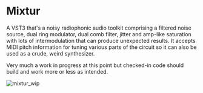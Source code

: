 # Mixtur

A VST3 that's a noisy radiophonic audio toolkit comprising a filtered noise source, dual ring modulator, dual comb filter, jitter and amp-like saturation with lots of intermodulation that can produce unexpected results. It accepts MIDI pitch information for tuning various parts of the circuit so it can also be used as a crude, weird synthesizer. 

Very much a work in progress at this point but checked-in code should build and work more or less as intended.

![mixtur_wip](https://user-images.githubusercontent.com/5106495/232723442-29e6f7b0-9e0a-49e0-87aa-f5228de9260a.png)
